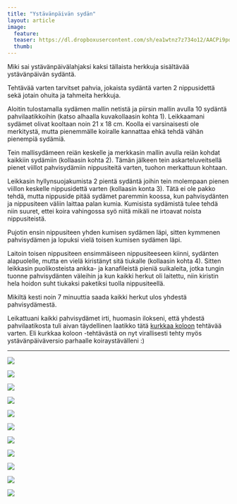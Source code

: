 ```yaml
---
title: "Ystävänpäivän sydän"
layout: article
image:
  feature:
  teaser: https://dl.dropboxusercontent.com/sh/ea1wtnz7z734o12/AACPi9pdbO0-X7zFM_geuZzFa/aktivointi/ystavanpaivan-sydan/DS04759-245px.jpg
  thumb:
---
```


Miki sai ystävänpäivälahjaksi kaksi tällaista herkkuja sisältävää ystävänpäivän sydäntä.

Tehtävää varten tarvitset pahvia, jokaista sydäntä varten 2 nippusidettä sekä jotain ohuita ja tahmeita herkkuja.

Aloitin tulostamalla sydämen mallin netistä ja piirsin mallin avulla 10 sydäntä pahvilaatikkoihin (katso alhaalla kuvakollaasin kohta 1). Leikkaamani sydämet olivat kooltaan noin 21 x 18 cm. Koolla ei varsinaisesti ole merkitystä, mutta pienemmälle koiralle kannattaa ehkä tehdä vähän pienempiä sydämiä.

Tein mallisydämeen reiän keskelle ja merkkasin mallin avulla reiän kohdat kaikkiin sydämiin (kollaasin kohta 2). Tämän jälkeen tein askarteluveitsellä pienet viillot pahvisydämiin nippusiteitä varten, tuohon merkattuun kohtaan.

Leikkasin hyllynsuojakumista 2 pientä sydäntä joihin tein molempaan pienen viillon keskelle nippusidettä varten (kollaasin konta 3). Tätä ei ole pakko tehdä, mutta nippuside pitää sydämet paremmin koossa, kun pahvisydänten ja nippusiteen väliin laittaa palan kumia. Kumisista sydämistä tulee tehdä niin suuret, ettei koira vahingossa syö niitä mikäli ne irtoavat noista nippusiteistä.

Pujotin ensin nippusiteen yhden kumisen sydämen läpi, sitten kymmenen pahvisydämen ja lopuksi vielä toisen kumisen sydämen läpi.

Laitoin toisen nippusiteen ensimmäiseen nippusiteeseen kiinni, sydänten alapuolelle, mutta en vielä kiristänyt sitä tiukalle (kollaasin kohta 4). Sitten leikkasin puolikosteista ankka- ja kanafileistä pieniä suikaleita, jotka tungin tuonne pahvisydänten väleihin ja kun kaikki herkut oli laitettu, niin kiristin hela hoidon suht tiukaksi paketiksi tuolla nippusiteellä.

Mikiltä kesti noin 7 minuuttia saada kaikki herkut ulos yhdestä pahvisydämestä.

Leikattuani kaikki pahvisydämet irti, huomasin ilokseni, että yhdestä pahvilaatikosta tuli aivan täydellinen laatikko tätä [kurkkaa koloon](http://minimuutti.com/aktivointi/kurkkaa-koloon/) tehtävää varten. Eli kurkkaa koloon -tehtävästä on nyt virallisesti tehty myös ystävänpäiväversio parhaalle koiraystävälleni :)

---

[![](https://dl.dropboxusercontent.com/sh/ea1wtnz7z734o12/AABIn8hTKA03oPe3KsHnCtbDa/aktivointi/ystavanpaivan-sydan/DS04772-800px.jpg)](https://dl.dropboxusercontent.com/sh/ea1wtnz7z734o12/AADBaWXVO_lFhl3QZvnztG_ma/aktivointi/ystavanpaivan-sydan/DS04772.jpg)

[![](https://dl.dropboxusercontent.com/sh/ea1wtnz7z734o12/AABIqtX4z-HDw888qcOguLyqa/aktivointi/ystavanpaivan-sydan/DS04779-800px.jpg)](https://dl.dropboxusercontent.com/sh/ea1wtnz7z734o12/AADoWFcVJkyXRuruqk2PwWQIa/aktivointi/ystavanpaivan-sydan/DS04779.jpg)

[![](https://dl.dropboxusercontent.com/sh/ea1wtnz7z734o12/AADw8lQ8sHfGEBqfSw11CZrja/aktivointi/ystavanpaivan-sydan/DS04813-800px.jpg)](https://dl.dropboxusercontent.com/sh/ea1wtnz7z734o12/AACqexyAOb9sqppTGSeVHnOxa/aktivointi/ystavanpaivan-sydan/DS04813.jpg)

[![](https://dl.dropboxusercontent.com/sh/ea1wtnz7z734o12/AADMYVs1sA1DvKUrGc501GTza/aktivointi/ystavanpaivan-sydan/DS04904-800px.jpg)](https://dl.dropboxusercontent.com/sh/ea1wtnz7z734o12/AACZmnQE7a4J14HeK9LtIxWPa/aktivointi/ystavanpaivan-sydan/DS04904.jpg)

[![](https://dl.dropboxusercontent.com/sh/ea1wtnz7z734o12/AADxoLf4wHmVs1h7spjWk19Ga/aktivointi/ystavanpaivan-sydan/DS04910-800px.jpg)](https://dl.dropboxusercontent.com/sh/ea1wtnz7z734o12/AACf6roQbz5h2GX0Z-F5WRSZa/aktivointi/ystavanpaivan-sydan/DS04910.jpg)

[![](https://dl.dropboxusercontent.com/sh/ea1wtnz7z734o12/AAArQovHNmhk25zHyWnlFf1Ua/aktivointi/ystavanpaivan-sydan/DS05004-800px.jpg)](https://dl.dropboxusercontent.com/sh/ea1wtnz7z734o12/AACSskc7NaB-ALb1j05CEfNha/aktivointi/ystavanpaivan-sydan/DS05004.jpg)

[![](https://dl.dropboxusercontent.com/sh/ea1wtnz7z734o12/AAA2V2f7uJHfImpEZJwEJqfva/aktivointi/ystavanpaivan-sydan/DS05109-800px.jpg)](https://dl.dropboxusercontent.com/sh/ea1wtnz7z734o12/AACEYyRko7nEVfQD2-wKVqXLa/aktivointi/ystavanpaivan-sydan/DS05109.jpg)

[![](https://dl.dropboxusercontent.com/sh/ea1wtnz7z734o12/AAC5J4n1ipanj-lxN-yut6_Oa/aktivointi/ystavanpaivan-sydan/DS05163-800px.jpg)](https://dl.dropboxusercontent.com/sh/ea1wtnz7z734o12/AACwt7ff7nQpAu_TmNyp7qnRa/aktivointi/ystavanpaivan-sydan/DS05163.jpg)

[![](https://dl.dropboxusercontent.com/sh/ea1wtnz7z734o12/AAC3oQAlN-aI-QR6-polI9P0a/aktivointi/ystavanpaivan-sydan/DS05239-800px.jpg)](https://dl.dropboxusercontent.com/sh/ea1wtnz7z734o12/AACC4zK5ep8oi7EpOFC0KVZJa/aktivointi/ystavanpaivan-sydan/DS05239.jpg)

[![](https://dl.dropboxusercontent.com/sh/ea1wtnz7z734o12/AAB9ZtjmsfhOyxGFe_-AGvnCa/aktivointi/ystavanpaivan-sydan/sydankollaasi-800px.jpg)](https://dl.dropboxusercontent.com/sh/ea1wtnz7z734o12/AAAksX-TqhkRMhAReWULXrNZa/aktivointi/ystavanpaivan-sydan/sydankollaasi.jpg)

[![](https://dl.dropboxusercontent.com/sh/ea1wtnz7z734o12/AAC-ZMdMjGZxFcKG84hi-TDha/aktivointi/ystavanpaivan-sydan/DS04759-800px.jpg)](https://dl.dropboxusercontent.com/sh/ea1wtnz7z734o12/AADKzr2F93ezsP-jMM2SWC7Ra/aktivointi/ystavanpaivan-sydan/DS04759.jpg)
